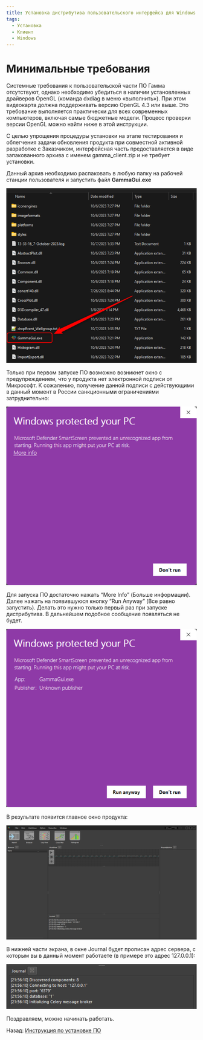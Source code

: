 ```yaml
---
title: Установка дистрибутива пользовательского интерфейса для Windows
tags:
  - Установка
  - Клиент
  - Windows
---
```


# Минимальные требования

Системные требования к пользовательской части ПО Гамма отсутствуют, однако необходимо убедиться в наличии установленных драйверов OpenGL (команда dxdiag в меню «выполнить»). При этом видеокарта должна поддерживать версию OpenGL 4.3 или выше. Это требование выполняется практически для всех современных компьютеров, включая самые бюджетные модели. Процесс проверки версии OpenGL можно найти ниже в этой инструкции.

С целью упрощения процедуры установки на этапе тестирования и облегчения задачи обновления продукта при совместной активной разработке с Заказчиком, интерфейсная часть предоставляется в виде запакованного архива с именем gamma_client.zip и не требует установки.

Данный архив необходимо распаковать в любую папку на рабочей станции пользователя и запустить файл **GammaGui.exe**

![](../files/Gamma_EXE.png)

Только при первом запуске ПО возможно возникнет окно с предупреждением, что у продукта нет электронной подписи от Микрософт. К сожалению, получение данной подписи с действующими в данный момент в России санкционными ограничениями затруднительно:

![](../files/WindowsProtectionWarning.png)

Для запуска ПО достаточно нажать “More Info” (Больше информации). Далее нажать на появившуюся кнопку “Run Anyway” (Все равно запустить). Делать это нужно только первый раз при запуске дистрибутива. В дальнейшем подобное сообщение появляться не будет.

![](../files/WindowsProtectionWarning_RunAnyway.png)

В результате появится главное окно продукта:

![](../files/Gamma_MainWindow.png)

В нижней части экрана, в окне Journal будет прописан адрес сервера, с которым вы в данный момент работаете (в примере это адрес 127.0.0.1):

![](../files/Gamma_ServerAdress.png)

Поздравляем, можно начинать работать.


Назад: [Инструкция по установке ПО](../Инструкция%20по%20установке%20ПО.md)
